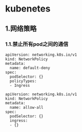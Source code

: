 # kubenetes

## 1.网络策略
### 1.1.禁止所有pod之间的通信

```
apiVersion: networking.k8s.io/v1
kind: NetworkPolicy
metadata:
  name: default-deny
spec:
  podSelector: {}
  policyTypes:
  - Ingress

apiVersion: networking.k8s.io/v1
kind: NetworkPolicy
metadata:
  name: allow-all
spec:
  podSelector: {}
  ingress:
  - {}
```  
